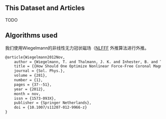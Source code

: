 ## This Dataset and Articles

TODO


## Algorithms used

我们使用Wiegelmann的非线性无力冠状磁场（[NLFFF](https://doi.org/10.1007/s11207-012-9966-z) 外推算法进行外推。

```tex
@article{Wiegelmann2012Nov,
	author = {Wiegelmann, T. and Thalmann, J. K. and Inhester, B. and Tadesse, T. and Sun, X. and Hoeksema, J. T.},
	title = {{How Should One Optimize Nonlinear Force-Free Coronal Magnetic Field Extrapolations from SDO/HMI Vector Magnetograms?}},
	journal = {Sol. Phys.},
	volume = {281},
	number = {1},
	pages = {37--51},
	year = {2012},
	month = nov,
	issn = {1573-093X},
	publisher = {Springer Netherlands},
	doi = {10.1007/s11207-012-9966-z}
}
```















